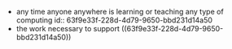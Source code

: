 - any time anyone anywhere is learning or teaching any type of computing
  id:: 63f9e33f-228d-4d79-9650-bbd231d14a50
- the work necessary to support ((63f9e33f-228d-4d79-9650-bbd231d14a50))